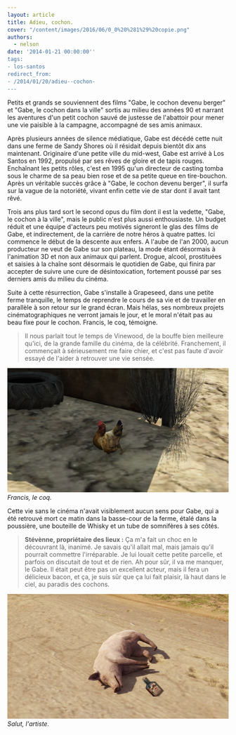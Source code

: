 ```yaml
---
layout: article
title: Adieu, cochon.
cover: "/content/images/2016/06/0_0%20%281%29%20copie.png"
authors:
  - nelson
date: '2014-01-21 00:00:00''
tags:
- los-santos
redirect_from:
- /2014/01/20/adieu--cochon-
---
```


Petits et grands se souviennent des films "Gabe, le cochon devenu berger" et "Gabe, le cochon dans la ville" sortis au milieu des années 90 et narrant les aventures d'un petit cochon sauvé de justesse de l'abattoir pour mener une vie paisible à la campagne, accompagné de ses amis animaux.

Après plusieurs années de silence médiatique, Gabe est décédé cette nuit dans une ferme de Sandy Shores où il résidait depuis bientôt dix ans maintenant. Originaire d'une petite ville du mid-west, Gabe est arrivé à Los Santos en 1992, propulsé par ses rêves de gloire et de tapis rouges. Enchaînant les petits rôles, c'est en 1995 qu'un directeur de casting tomba sous le charme de sa peau bien rose et de sa petite queue en tire-bouchon. Après un véritable succès grâce à "Gabe, le cochon devenu berger", il surfa sur la vague de la notoriété, vivant enfin cette vie de star dont il avait tant rêvé.

Trois ans plus tard sort le second opus du film dont il est la vedette, "Gabe, le cochon à la ville", mais le public n'est plus aussi enthousiaste. Un budget réduit et une équipe d'acteurs peu motivés signeront le glas des films de Gabe, et indirectement, de la carrière de notre héros à quatre pattes. Ici commence le début de la descente aux enfers. A l'aube de l'an 2000, aucun producteur ne veut de Gabe sur son plateau, la mode étant désormais à l'animation 3D et non aux animaux qui parlent. Drogue, alcool, prostituées et saisies à la chaîne sont désormais le quotidien de Gabe, qui finira par accepter de suivre une cure de désintoxication, fortement poussé par ses derniers amis du milieu du cinéma.

Suite à cette résurrection, Gabe s'installe à Grapeseed, dans une petite ferme tranquille, le temps de reprendre le cours de sa vie et de travailler en parallèle à son retour sur le grand écran. Mais hélas, ses nombreux projets cinématographiques ne verront jamais le jour, et le moral n'était pas au beau fixe pour le cochon. Francis, le coq, témoigne.

> Il nous parlait tout le temps de Vinewood, de la bouffe bien meilleure qu'ici, de la grande famille du cinéma, de la célébrité. Franchement, il commençait à sérieusement me faire chier, et c'est pas faute d'avoir essayé de l'aider à retrouver une vie sensée.

![Francis, le coq.](/content/images/2016/06/0_0%20%282%29_9.jpg)
_Francis, le coq._

Cette vie sans le cinéma n'avait visiblement aucun sens pour Gabe, qui a été retrouvé mort ce matin dans la basse-cour de la ferme, étalé dans la poussière, une bouteille de Whisky et un tube de somnifères à ses côtés.

> **Stévènne, propriétaire des lieux :** Ça m'a fait un choc en le découvrant là, inanimé. Je savais qu'il allait mal, mais jamais qu'il pourrait commettre l'irréparable. Je lui louait cette petite parcelle, et parfois on discutait de tout et de rien. Ah pour sûr, il va me manquer, le Gabe. Il était peut être pas un excellent acteur, mais il fera un délicieux bacon, et ça, je suis sûr que ça lui fait plaisir, là haut dans le ciel, au paradis des cochons.

![Salut, l'artiste.](/content/images/2016/06/0_0%20%281%29%20copie_0.png)
_Salut, l'artiste._